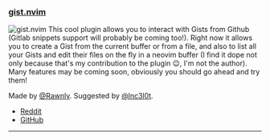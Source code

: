 <h3 id="togglescope.nvim">
  <a href="#togglescope.nvim">
    <span class="icon-text">
      <span class="icon">
        <i class="fa-solid fa-book"></i>
      </span>
    </span>
    <span>gist.nvim</span>
  </a>
</h3>

![gist.nvim](https://github.com/phaazon/this-week-in-neovim-contents/assets/123820099/b838033d-08ab-4ddc-9f2e-6f08157d92d4)
This cool plugin allows you to interact with Gists from Github (Gitlab snippets support will probably be coming too!).
Right now it allows you to create a Gist from the current buffer or from a file, and also to list all your Gists and edit their files on the fly in a neovim buffer (I find it dope not only because that's my contribution to the plugin 😉, I'm not the author).
Many features may be coming soon, obviously you should go ahead and try them!


Made by [@Rawnly](https://github.com/Rawnly).
Suggested by [@lnc3l0t](https://github.com/lnc3l0t).

- [Reddit](https://www.reddit.com/r/neovim/comments/11rh5at/gistnvim_easy_github_gist_creation/)
- [GitHub](https://github.com/Rawnly/gist.nvim)

---
